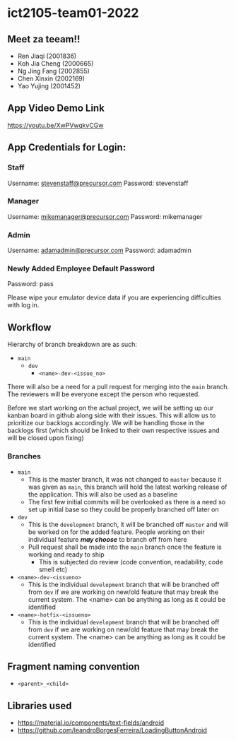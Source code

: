 # ict2105-team01-2022


## Meet za teeam!!
- Ren Jiaqi (2001836)
- Koh Jia Cheng (2000665)
- Ng Jing Fang (2002855)
- Chen Xinxin (2002169)
- Yao Yujing (2001452)

## App Video Demo Link
https://youtu.be/XwPVwqkvCGw

## App Credentials for Login:

### Staff
Username: stevenstaff@precursor.com
Password: stevenstaff

### Manager
Username: mikemanager@precursor.com
Password: mikemanager

### Admin
Username: adamadmin@precursor.com
Password: adamadmin

### Newly Added Employee Default Password
Password: pass

Please wipe your emulator device data if you are experiencing difficulties with log in.

## Workflow
Hierarchy of branch breakdown are as such:
- `main`
  - `dev`
    - `<name>-dev-<issue_no>`
    
There will also be a need for a pull request for merging into the `main` branch. The reviewers will be everyone except the person who requested.

Before we start working on the actual project, we will be setting up our kanban board in github along side with their issues. This will allow us to prioritize our backlogs accordingly. 
We will be handling those in the backlogs first (which should be linked to their own respective issues and will be closed upon fixing)

### Branches
- `main`
  - This is the master branch, it was not changed to `master` because it was given as `main`, this branch will hold the latest working release of the application. This will also be used as a baseline
  - The first few initial commits will be overlooked as there is a need so set up initial base so they could be properly branched off later on
- `dev`
  - This is the `development` branch, it will be branched off `master` and will be worked on for the added feature. People working on their individual feature _**may choose**_ to branch off from here
  - Pull request shall be made into the `main` branch once the feature is working and ready to ship
    - This is subjected do review (code convention, readability, code smell etc)
- `<name>-dev-<issueno>`
  - This is the individual `development` branch that will be branched off from `dev` if we are working on new/old feature that may break the current system. The &lt;name&gt; can be anything as long as it could be identified
- `<name>-hotfix-<issueno>`
  - This is the individual `development` branch that will be branched off from `dev` if we are working on new/old feature that may break the current system. The &lt;name&gt; can be anything as long as it could be identified

## Fragment naming convention
- `<parent>_<child>`

## Libraries used
- https://material.io/components/text-fields/android
- https://github.com/leandroBorgesFerreira/LoadingButtonAndroid
